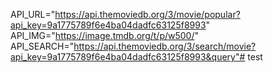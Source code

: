 API_URL="https://api.themoviedb.org/3/movie/popular?api_key=9a1775789f6e4ba04dadfc63125f8993"
API_IMG="https://image.tmdb.org/t/p/w500/"
API_SEARCH="https://api.themoviedb.org/3/search/movie?api_key=9a1775789f6e4ba04dadfc63125f8993&query"#   t e s t  
 